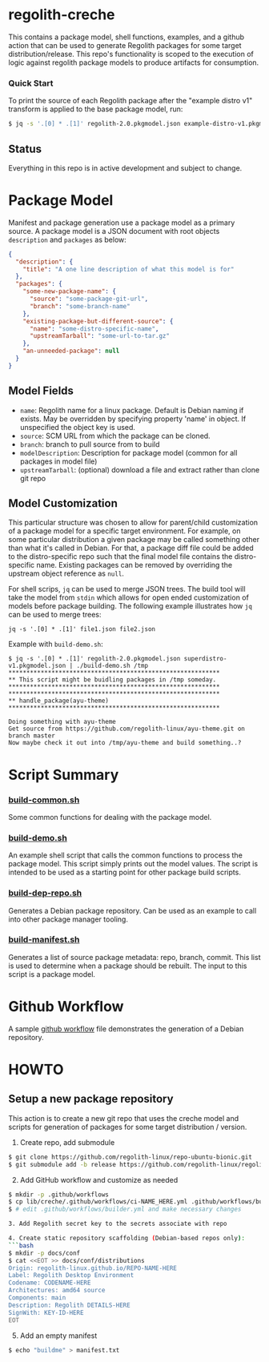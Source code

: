 # regolith-creche

This contains a package model, shell functions, examples, and a github action that can be used to generate Regolith packages for some target distribution/release. This repo's functionality is scoped to the execution of logic against regolith package models to produce artifacts for consumption.

### Quick Start

To print the source of each Regolith package after the "example distro v1" transform is applied to the base package model, run:

```bash
$ jq -s '.[0] * .[1]' regolith-2.0.pkgmodel.json example-distro-v1.pkgmodel.json | ./build-demo.sh /tmp
```

## Status

Everything in this repo is in active development and subject to change.

# Package Model

Manifest and package generation use a package model as a primary source.  A package model is a JSON document with root objects `description` and `packages` as below:

```json
{
  "description": {
    "title": "A one line description of what this model is for"
  },
  "packages": {
    "some-new-package-name": {
      "source": "some-package-git-url",
      "branch": "some-branch-name"
    },
    "existing-package-but-different-source": {
      "name": "some-distro-specific-name",
      "upstreamTarball": "some-url-to-tar.gz"
    },
    "an-unneeded-package": null
  }
}
```

## Model Fields

* `name`: Regolith name for a linux package. Default is Debian naming if exists.  May be overridden by specifying property 'name' in object.  If unspecified the object key is used.
* `source`: SCM URL from which the package can be cloned.
* `branch`: branch to pull source from to build
* `modelDescription`: Description for package model (common for all packages in model file)
* `upstreamTarball`: (optional) download a file and extract rather than clone git repo

## Model Customization

This particular structure was chosen to allow for parent/child customization of a package model for a specific target environment.  For example, on some particular distribution a given package may be called something other than what it's called in Debian.  For that, a package diff file could be added to the distro-specific repo such that the final model file contains the distro-specific name.  Existing packages can be removed by overriding the upstream object reference as `null`.

For shell scrips, `jq` can be used to merge JSON trees.  The build tool will take the model from `stdin` which allows for open ended customization of models before package building.  The following example illustrates how `jq` can be used to merge trees:

```
jq -s '.[0] * .[1]' file1.json file2.json
```

Example with `build-demo.sh`:
```
$ jq -s '.[0] * .[1]' regolith-2.0.pkgmodel.json superdistro-v1.pkgmodel.json | ./build-demo.sh /tmp
***********************************************************
** This script might be buidling packages in /tmp someday.
***********************************************************
***********************************************************
** handle_package(ayu-theme)
***********************************************************

Doing something with ayu-theme
Get source from https://github.com/regolith-linux/ayu-theme.git on branch master
Now maybe check it out into /tmp/ayu-theme and build something..?
```

# Script Summary

### [build-common.sh](build-common.sh)

Some common functions for dealing with the package model.

### [build-demo.sh](build-demo.sh)

An example shell script that calls the common functions to process the package model.  This script simply prints out the model values.  The script is intended to be used as a starting point for other package build scripts.
### [build-dep-repo.sh](build-dep-repo.sh)

Generates a Debian package repository.  Can be used as an example to call into other package manager tooling.

### [build-manifest.sh](build-manifest.sh)

Generates a list of source package metadata: repo, branch, commit.  This list is used to determine when a package should be rebuilt.  The input to this script is a package model.

# Github Workflow

A sample [github workflow](.github/workflows/ci-NAME_HERE.yml) file demonstrates the generation of a Debian repository.

# HOWTO

## Setup a new package repository

This action is to create a new git repo that uses the creche model and scripts for generation of packages for some target distribution / version.

1. Create repo, add submodule
```bash
$ git clone https://github.com/regolith-linux/repo-ubuntu-bionic.git
$ git submodule add -b release https://github.com/regolith-linux/regolith-creche.git lib/creche
```

2. Add GitHub workflow and customize as needed
```bash
$ mkdir -p .github/workflows
$ cp lib/creche/.github/workflows/ci-NAME_HERE.yml .github/workflows/builder.yml
$ # edit .github/workflows/builder.yml and make necessary changes

3. Add Regolith secret key to the secrets associate with repo

4. Create static repository scaffolding (Debian-based repos only):
```bash
$ mkdir -p docs/conf
$ cat <<EOT >> docs/conf/distributions
Origin: regolith-linux.github.io/REPO-NAME-HERE
Label: Regolith Desktop Environment
Codename: CODENAME-HERE
Architectures: amd64 source
Components: main
Description: Regolith DETAILS-HERE
SignWith: KEY-ID-HERE
EOT
```

5. Add an empty manifest
```bash
$ echo "buildme" > manifest.txt
```

